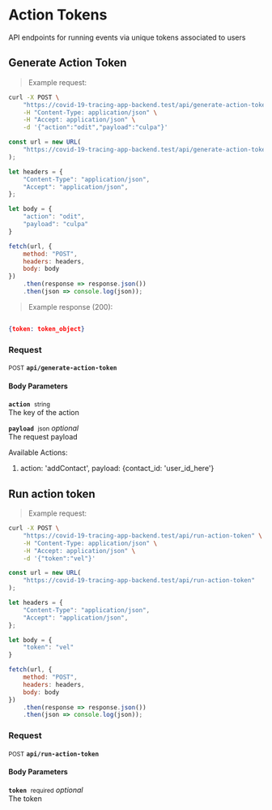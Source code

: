 # Action Tokens

API endpoints for running events via unique tokens associated to users

## Generate Action Token




> Example request:

```bash
curl -X POST \
    "https://covid-19-tracing-app-backend.test/api/generate-action-token" \
    -H "Content-Type: application/json" \
    -H "Accept: application/json" \
    -d '{"action":"odit","payload":"culpa"}'

```

```javascript
const url = new URL(
    "https://covid-19-tracing-app-backend.test/api/generate-action-token"
);

let headers = {
    "Content-Type": "application/json",
    "Accept": "application/json",
};

let body = {
    "action": "odit",
    "payload": "culpa"
}

fetch(url, {
    method: "POST",
    headers: headers,
    body: body
})
    .then(response => response.json())
    .then(json => console.log(json));
```


> Example response (200):

```json

{token: token_object}
```

### Request
<small class="badge badge-black">POST</small>
 **`api/generate-action-token`**

<h4 class="fancy-heading-panel"><b>Body Parameters</b></h4>
<code><b>action</b></code>&nbsp; <small>string</small>     <br>
    The key of the action

<code><b>payload</b></code>&nbsp; <small>json</small>         <i>optional</i>    <br>
    The request payload

Available Actions:
1. action: 'addContact', payload: {contact_id: 'user_id_here'}



## Run action token




> Example request:

```bash
curl -X POST \
    "https://covid-19-tracing-app-backend.test/api/run-action-token" \
    -H "Content-Type: application/json" \
    -H "Accept: application/json" \
    -d '{"token":"vel"}'

```

```javascript
const url = new URL(
    "https://covid-19-tracing-app-backend.test/api/run-action-token"
);

let headers = {
    "Content-Type": "application/json",
    "Accept": "application/json",
};

let body = {
    "token": "vel"
}

fetch(url, {
    method: "POST",
    headers: headers,
    body: body
})
    .then(response => response.json())
    .then(json => console.log(json));
```



### Request
<small class="badge badge-black">POST</small>
 **`api/run-action-token`**

<h4 class="fancy-heading-panel"><b>Body Parameters</b></h4>
<code><b>token</b></code>&nbsp; <small>required</small>         <i>optional</i>    <br>
    The token




